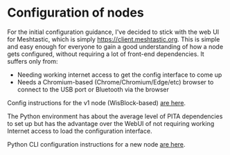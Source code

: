 # Configuration of nodes

For the initial configuration guidance, I've decided to stick with the web UI for Meshtastic, which is simply <https://client.meshtastic.org>.  This is simple and easy enough for everyone to gain a good understanding of how a node gets configured, without requiring a lot of front-end dependencies. It suffers only from:

- Needing working internet access to get the config interface to come up
- Needs a Chromium-based (Chrome/Chromium/Edge/etc) browser to connect to the USB port or Bluetooth via the browser

Config instructions for the v1 node (WisBlock-based) [are here](./wisblock-v1-config.md).

The Python environment has about the average level of PITA dependencies to set up but has the advantage over the WebUI of not requiring working Internet access to load the configuration interface.

Python CLI configuration instructions for a new node [are here](./cli-config.md).

